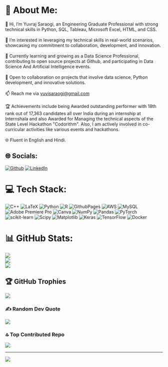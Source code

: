 # 💫 About Me:
👋 Hi, I’m Yuvraj Saraogi, an Engineering Graduate Professional with strong technical skills in Python, SQL, Tableau, Microsoft Excel, HTML, and CSS. <br><br>👀 I’m interested in leveraging my technical skills in real-world scenarios, showcasing my commitment to collaboration, development, and innovation.<br><br>🌱 Currently learning and growing as a Data Science Professional, contributing to open source projects at Github, and participating in Data Science And Artificial Intelligence events.<br><br>💞️ Open to collaboration on projects that involve data science, Python development, and innovative solutions.<br><br>📫 Reach me via yuvisaraogi@gmail.com <br><br>🏆 Achievements include being Awarded outstanding performer with 18th rank out of 17,363 candidates all over India during an internship at Internshala and also Awarded for Managing the technical aspects of the State Level Hackathon "Codorithm". Also, I am actively involved in co-curricular activities like various events and hackathons. <br><br>🌐 Fluent in English and Hindi.


## 🌐 Socials:
[![Github](https://img.shields.io/badge/Github-%23E4405F.svg?logo=Github&logoColor=white)](https://github.com/yuvrajsaraogi) [![LinkedIn](https://img.shields.io/badge/LinkedIn-%230077B5.svg?logo=linkedin&logoColor=white)](https://www.linkedin.com/in/yuvraj-saraogi/) 

# 💻 Tech Stack:
![C++](https://img.shields.io/badge/c++-%2300599C.svg?style=for-the-badge&logo=c%2B%2B&logoColor=white) ![LaTeX](https://img.shields.io/badge/latex-%23008080.svg?style=for-the-badge&logo=latex&logoColor=white) ![Python](https://img.shields.io/badge/python-3670A0?style=for-the-badge&logo=python&logoColor=ffdd54) ![R](https://img.shields.io/badge/r-%23276DC3.svg?style=for-the-badge&logo=r&logoColor=white) ![GithubPages](https://img.shields.io/badge/github%20pages-121013?style=for-the-badge&logo=github&logoColor=white) ![AWS](https://img.shields.io/badge/AWS-%23FF9900.svg?style=for-the-badge&logo=amazon-aws&logoColor=white) ![MySQL](https://img.shields.io/badge/mysql-%2300000f.svg?style=for-the-badge&logo=mysql&logoColor=white) ![Adobe Premiere Pro](https://img.shields.io/badge/Adobe%20Premiere%20Pro-9999FF.svg?style=for-the-badge&logo=Adobe%20Premiere%20Pro&logoColor=white) ![Canva](https://img.shields.io/badge/Canva-%2300C4CC.svg?style=for-the-badge&logo=Canva&logoColor=white) ![NumPy](https://img.shields.io/badge/numpy-%23013243.svg?style=for-the-badge&logo=numpy&logoColor=white) ![Pandas](https://img.shields.io/badge/pandas-%23150458.svg?style=for-the-badge&logo=pandas&logoColor=white) ![PyTorch](https://img.shields.io/badge/PyTorch-%23EE4C2C.svg?style=for-the-badge&logo=PyTorch&logoColor=white) ![scikit-learn](https://img.shields.io/badge/scikit--learn-%23F7931E.svg?style=for-the-badge&logo=scikit-learn&logoColor=white) ![Scipy](https://img.shields.io/badge/SciPy-%230C55A5.svg?style=for-the-badge&logo=scipy&logoColor=%white) ![Matplotlib](https://img.shields.io/badge/Matplotlib-%23ffffff.svg?style=for-the-badge&logo=Matplotlib&logoColor=black) ![Keras](https://img.shields.io/badge/Keras-%23D00000.svg?style=for-the-badge&logo=Keras&logoColor=white) ![TensorFlow](https://img.shields.io/badge/TensorFlow-%23FF6F00.svg?style=for-the-badge&logo=TensorFlow&logoColor=white) ![Docker](https://img.shields.io/badge/docker-%230db7ed.svg?style=for-the-badge&logo=docker&logoColor=white)
# 📊 GitHub Stats:
![](https://github-readme-stats.vercel.app/api?username=akshitaadhikari&theme=dark&hide_border=false&include_all_commits=true&count_private=true)<br/>
![](https://github-readme-streak-stats.herokuapp.com/?user=akshitaadhikari&theme=dark&hide_border=false)<br/>
![](https://github-readme-stats.vercel.app/api/top-langs/?username=akshitaadhikari&theme=dark&hide_border=false&include_all_commits=true&count_private=true&layout=compact)

## 🏆 GitHub Trophies
![](https://github-profile-trophy.vercel.app/?username=akshitaadhikari&theme=onedark&no-frame=false&no-bg=true&margin-w=4)

### ✍️ Random Dev Quote
![](https://quotes-github-readme.vercel.app/api?type=horizontal&theme=radical)

### 🔝 Top Contributed Repo
![](https://github-contributor-stats.vercel.app/api?username=akshitaadhikari&limit=5&theme=dark&combine_all_yearly_contributions=true)

---
[![](https://visitcount.itsvg.in/api?id=akshitaadhikari&icon=0&color=0)](https://visitcount.itsvg.in)

<!-- Proudly created with GPRM ( https://gprm.itsvg.in ) -->

